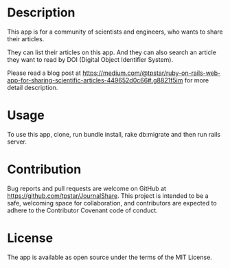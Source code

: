 # Description

This app is for a community of scientists and engineers, who wants to share their articles.

They can list their articles on this app. And they can also search an article they want to read by DOI (Digital Object Identifier System).

Please read a blog post at https://medium.com/@tpstar/ruby-on-rails-web-app-for-sharing-scientific-articles-449652d0c66#.g8821f5im for more detail description.

# Usage

To use this app, clone, run bundle install, rake db:migrate and then run rails server.

# Contribution

Bug reports and pull requests are welcome on GitHub at https://github.com/tpstar/JournalShare. This project is intended to be a safe, welcoming space for collaboration, and contributors are expected to adhere to the Contributor Covenant code of conduct.

# License

The app is available as open source under the terms of the MIT License.
